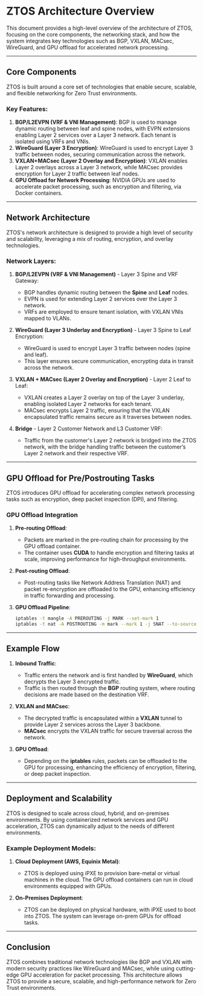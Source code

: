 # ZTOS Architecture Overview

This document provides a high-level overview of the architecture of ZTOS, focusing on the core components, the networking stack, and how the system integrates key technologies such as BGP, VXLAN, MACsec, WireGuard, and GPU offload for accelerated network processing.

---

## Core Components

ZTOS is built around a core set of technologies that enable secure, scalable, and flexible networking for Zero Trust environments.

### Key Features:

1. **BGP/L2EVPN (VRF & VNI Management)**: BGP is used to manage dynamic routing between leaf and spine nodes, with EVPN extensions enabling Layer 2 services over a Layer 3 network. Each tenant is isolated using VRFs and VNIs.
2. **WireGuard (Layer 3 Encryption)**: WireGuard is used to encrypt Layer 3 traffic between nodes, securing communication across the network.
3. **VXLAN+MACsec (Layer 2 Overlay and Encryption)**: VXLAN enables Layer 2 overlays across a Layer 3 network, while MACsec provides encryption for Layer 2 traffic between leaf nodes.
4. **GPU Offload for Network Processing**: NVIDIA GPUs are used to accelerate packet processing, such as encryption and filtering, via Docker containers.

---

## Network Architecture

ZTOS's network architecture is designed to provide a high level of security and scalability, leveraging a mix of routing, encryption, and overlay technologies.

### Network Layers:

1. **BGP/L2EVPN (VRF & VNI Management)** - Layer 3 Spine and VRF Gateway:
   - BGP handles dynamic routing between the **Spine** and **Leaf** nodes.
   - EVPN is used for extending Layer 2 services over the Layer 3 network.
   - VRFs are employed to ensure tenant isolation, with VXLAN VNIs mapped to VLANs.

2. **WireGuard (Layer 3 Underlay and Encryption)** - Layer 3 Spine to Leaf Encryption:
   - WireGuard is used to encrypt Layer 3 traffic between nodes (spine and leaf).
   - This layer ensures secure communication, encrypting data in transit across the network.

3. **VXLAN + MACsec (Layer 2 Overlay and Encryption)** - Layer 2 Leaf to Leaf:
   - VXLAN creates a Layer 2 overlay on top of the Layer 3 underlay, enabling isolated Layer 2 networks for each tenant.
   - MACsec encrypts Layer 2 traffic, ensuring that the VXLAN encapsulated traffic remains secure as it traverses between nodes.

4. **Bridge** - Layer 2 Customer Network and L3 Customer VRF:
   - Traffic from the customer's Layer 2 network is bridged into the ZTOS network, with the bridge handling traffic between the customer’s Layer 2 network and their respective VRF.

---

## GPU Offload for Pre/Postrouting Tasks

ZTOS introduces GPU offload for accelerating complex network processing tasks such as encryption, deep packet inspection (DPI), and filtering.

### GPU Offload Integration

1. **Pre-routing Offload**:
   - Packets are marked in the pre-routing chain for processing by the GPU offload container.
   - The container uses **CUDA** to handle encryption and filtering tasks at scale, improving performance for high-throughput environments.

2. **Post-routing Offload**:
   - Post-routing tasks like Network Address Translation (NAT) and packet re-encryption are offloaded to the GPU, enhancing efficiency in traffic forwarding and processing.

3. **GPU Offload Pipeline**:
   ```bash 
   iptables -t mangle -A PREROUTING -j MARK --set-mark 1
   iptables -t nat -A POSTROUTING -m mark --mark 1 -j SNAT --to-source <GPU-processed-IP>
   

---

## Example Flow

1. **Inbound Traffic**:
   - Traffic enters the network and is first handled by **WireGuard**, which decrypts the Layer 3 encrypted traffic.
   - Traffic is then routed through the **BGP** routing system, where routing decisions are made based on the destination VRF.

2. **VXLAN and MACsec**:
   - The decrypted traffic is encapsulated within a **VXLAN** tunnel to provide Layer 2 services across the Layer 3 backbone.
   - **MACsec** encrypts the VXLAN traffic for secure traversal across the network.

3. **GPU Offload**:
   - Depending on the **iptables** rules, packets can be offloaded to the GPU for processing, enhancing the efficiency of encryption, filtering, or deep packet inspection.

---

## Deployment and Scalability

ZTOS is designed to scale across cloud, hybrid, and on-premises environments. By using containerized network services and GPU acceleration, ZTOS can dynamically adjust to the needs of different environments.

### Example Deployment Models:

1. **Cloud Deployment (AWS, Equinix Metal)**:
   - ZTOS is deployed using iPXE to provision bare-metal or virtual machines in the cloud. The GPU offload containers can run in cloud environments equipped with GPUs.

2. **On-Premises Deployment**:
   - ZTOS can be deployed on physical hardware, with iPXE used to boot into ZTOS. The system can leverage on-prem GPUs for offload tasks.

---

## Conclusion

ZTOS combines traditional network technologies like BGP and VXLAN with modern security practices like WireGuard and MACsec, while using cutting-edge GPU acceleration for packet processing. This architecture allows ZTOS to provide a secure, scalable, and high-performance network for Zero Trust environments.
